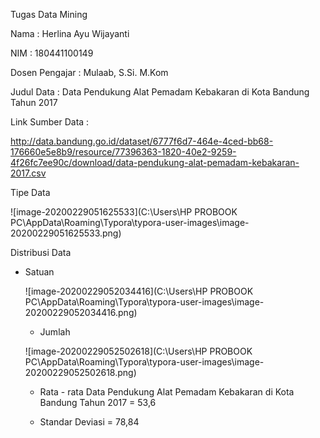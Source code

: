 Tugas Data Mining

Nama : Herlina Ayu Wijayanti

NIM : 180441100149

Dosen Pengajar : Mulaab, S.Si. M.Kom

Judul Data : Data Pendukung  Alat Pemadam Kebakaran di Kota Bandung Tahun 2017

Link Sumber Data :

http://data.bandung.go.id/dataset/6777f6d7-464e-4ced-bb68-176660e5e8b9/resource/77396363-1820-40e2-9259-4f26fc7ee90c/download/data-pendukung-alat-pemadam-kebakaran-2017.csv



Tipe Data 

![image-20200229051625533](C:\Users\HP PROBOOK PC\AppData\Roaming\Typora\typora-user-images\image-20200229051625533.png)



Distribusi Data 

 - Satuan 

   ![image-20200229052034416](C:\Users\HP PROBOOK PC\AppData\Roaming\Typora\typora-user-images\image-20200229052034416.png)

   

   - Jumlah

   ![image-20200229052502618](C:\Users\HP PROBOOK PC\AppData\Roaming\Typora\typora-user-images\image-20200229052502618.png)

   

   - Rata - rata  Data Pendukung  Alat Pemadam Kebakaran di Kota Bandung Tahun 2017 = 53,6 

   - Standar Deviasi = 78,84

     

​	





